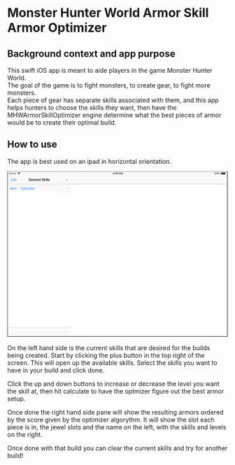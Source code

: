# Monster Hunter World Armor Skill Armor Optimizer

## Background context and app purpose

This swift iOS app is meant to aide players in the game Monster Hunter World.  
The goal of the game is to fight monsters, to create gear, to fight more monsters.  
Each piece of gear has separate skills associated with them, and this app helps hunters to choose the skills they want, then have the MHWArmorSkillOptimizer engine determine what the best pieces of armor would be to create their optimal build.

## How to use

The app is best used on an ipad in horizontal orientation.

![Ipad_FrontPage](/Documentation/Images/Main-Page.png?raw=true "Main Page")

On the left hand side is the current skills that are desired for the builds being created.
Start by clicking the plus button in the top right of the screen.  This will open up the available skills.
Select the skills you want to have in your build and click done.

Click the up and down buttons to increase or decrease the level you want the skill at, then hit calculate to have the optmizer figure out the best armor setup.

Once done the right hand side pane will show the resulting armors ordered by the score given by the optimizer algorythm.
It will show the slot each piece is in, the jewel slots and the name on the left, with the skills and levels on the right.  

Once done with that build you can clear the current skills and try for another build!

